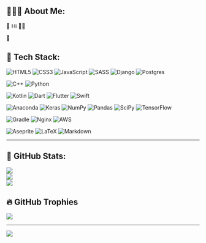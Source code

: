 ## 🙋🏻‍♂️ About Me:
🔹 Hi 🖐🏻

🔹


## 📘 Tech Stack:
![HTML5](https://img.shields.io/badge/html5-%23E34F26.svg?style=flat&logo=html5&logoColor=white)
![CSS3](https://img.shields.io/badge/css3-%231572B6.svg?style=flat&logo=css3&logoColor=white)
![JavaScript](https://img.shields.io/badge/javascript-%23323330.svg?style=flat&logo=javascript&logoColor=%23F7DF1E)
![SASS](https://img.shields.io/badge/SASS-hotpink.svg?style=flat&logo=SASS&logoColor=white)
![Django](https://img.shields.io/badge/django-%23092E20.svg?style=flat&logo=django&logoColor=white)
![Postgres](https://img.shields.io/badge/postgres-%23316192.svg?style=flat&logo=postgresql&logoColor=white)

![C++](https://img.shields.io/badge/c++-%2300599C.svg?style=flat&logo=c%2B%2B&logoColor=white)
![Python](https://img.shields.io/badge/python-3670A0?style=flat&logo=python&logoColor=ffdd54) 

![Kotlin](https://img.shields.io/badge/kotlin-%230095D5.svg?style=flat&logo=kotlin&logoColor=white)
![Dart](https://img.shields.io/badge/dart-%230175C2.svg?style=flat&logo=dart&logoColor=white)
![Flutter](https://img.shields.io/badge/Flutter-%2302569B.svg?style=flat&logo=Flutter&logoColor=white)
![Swift](https://img.shields.io/badge/swift-F54A2A?style=flat&logo=swift&logoColor=white)

![Anaconda](https://img.shields.io/badge/Anaconda-%2344A833.svg?style=flat&logo=anaconda&logoColor=white)
![Keras](https://img.shields.io/badge/Keras-%23D00000.svg?style=flat&logo=Keras&logoColor=white)
![NumPy](https://img.shields.io/badge/numpy-%23013243.svg?style=flat&logo=numpy&logoColor=white)
![Pandas](https://img.shields.io/badge/pandas-%23150458.svg?style=flat&logo=pandas&logoColor=white)
![SciPy](https://img.shields.io/badge/SciPy-%230C55A5.svg?style=flat&logo=scipy&logoColor=%white)
![TensorFlow](https://img.shields.io/badge/TensorFlow-%23FF6F00.svg?style=flat&logo=TensorFlow&logoColor=white)

![Gradle](https://img.shields.io/badge/Gradle-02303A.svg?style=flat&logo=Gradle&logoColor=white)
![Nginx](https://img.shields.io/badge/nginx-%23009639.svg?style=flat&logo=nginx&logoColor=white)
![AWS](https://img.shields.io/badge/AWS-%23FF9900.svg?style=flat&logo=amazon-aws&logoColor=white)

![Aseprite](https://img.shields.io/badge/Aseprite-FFFFFF?style=flat&logo=Aseprite&logoColor=#7D929E)
![LaTeX](https://img.shields.io/badge/latex-%23008080.svg?style=flat&logo=latex&logoColor=white)
![Markdown](https://img.shields.io/badge/markdown-%23000000.svg?style=flat&logo=markdown&logoColor=white)

---
## 📜 GitHub Stats:
![](https://github-readme-stats.vercel.app/api?username=Youaredoomed&theme=blue-green&hide_border=true&include_all_commits=true&count_private=true)<br/>
![](https://github-readme-streak-stats.herokuapp.com/?user=Youaredoomed&theme=blue-green&hide_border=true)<br/>
![](https://github-readme-stats.vercel.app/api/top-langs/?username=Youaredoomed&theme=blue-green&hide_border=true&include_all_commits=true&count_private=true&layout=compact)

## 🔥 GitHub Trophies
![](https://github-profile-trophy.vercel.app/?username=Youaredoomed&theme=tokyonight&no-frame=true&no-bg=false&margin-w=4)

---
[![](https://visitcount.itsvg.in/api?id=Youaredoomed&icon=1&color=1)](https://visitcount.itsvg.in)
